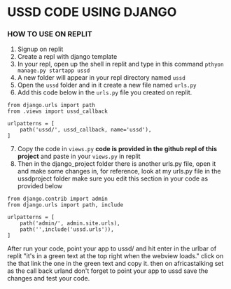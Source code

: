 # USSD CODE USING DJANGO 
### HOW TO USE ON REPLIT
1. Signup on replit
2. Create a repl with django template
3. In your repl, open up the shell in replit and type in this command
`pthyon manage.py startapp ussd`
4. A new folder will appear in your repl directory named `ussd`
5. Open the `ussd` folder and in it create a new file named `urls.py`
6. Add this code below in the `urls.py` file you created on replit.
```
from django.urls import path
from .views import ussd_callback

urlpatterns = [
    path('ussd/', ussd_callback, name='ussd'),
]

```

7. Copy the code in `views.py` **code is provided in the github repl of this project**  and paste in your `views.py` in replit
8. Then in the django_project folder there is another urls.py file, open it and make some changes in, for reference, look at my urls.py file in the ussdproject folder make sure you edit this section in your code as provided below
```
from django.contrib import admin
from django.urls import path, include

urlpatterns = [
    path('admin/', admin.site.urls),
    path('',include('ussd.urls')),
]
```
After run your code, point your app to ussd/ and hit enter in the urlbar of replit "it's in a green text at the top right when the webview loads." click on the that link the one in the green text and copy it.
then on africastalking set as the call back urland don't forget to point your app to ussd save the changes and test your code.

